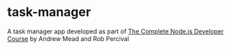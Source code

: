 # task-manager
A task manager app developed as part of [The Complete Node.js Developer Course](https://www.udemy.com/share/10007CB0scdl1bRXQ=/) by Andrew Mead and Rob Percival